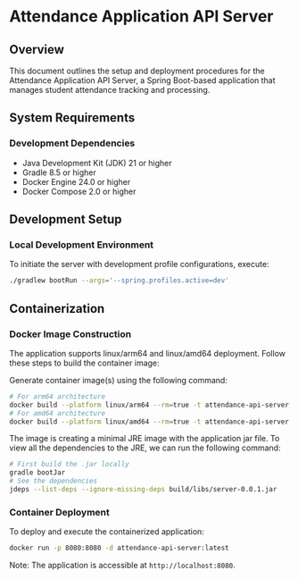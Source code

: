 # Attendance Application API Server

## Overview
This document outlines the setup and deployment procedures for the Attendance Application API Server, a Spring Boot-based application that manages student attendance tracking and processing.

## System Requirements

### Development Dependencies
- Java Development Kit (JDK) 21 or higher
- Gradle 8.5 or higher
- Docker Engine 24.0 or higher
- Docker Compose 2.0 or higher

## Development Setup

### Local Development Environment
To initiate the server with development profile configurations, execute:

```bash
./gradlew bootRun --args='--spring.profiles.active=dev'
```

## Containerization

### Docker Image Construction

The application supports linux/arm64 and linux/amd64  deployment. Follow these steps to build the container image:

Generate container image(s) using the following command:
```bash
# For arm64 architecture
docker build --platform linux/arm64 --rm=true -t attendance-api-server:latest . 
# For amd64 architecture
docker build --platform linux/amd64 --rm=true -t attendance-api-server:latest . 
```

The image is creating a minimal JRE image with the application jar file. To view all the dependencies to the JRE,
we can run the following command:

```bash
# First build the .jar locally
gradle bootJar
# See the dependencies
jdeps --list-deps --ignore-missing-deps build/libs/server-0.0.1.jar 
```

### Container Deployment

To deploy and execute the containerized application:

```bash
docker run -p 8080:8080 -d attendance-api-server:latest
```

Note: The application is accessible at `http://localhost:8080`.
